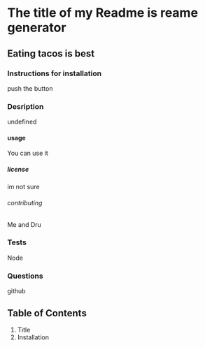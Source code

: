 # The title of my Readme is reame generator
 ## Eating tacos is best
 
 ### Instructions for installation 
 push the button 
 ### Desription 
 undefined 
 #### usage 
 You can use it 
 ##### license 
 im not sure 
 ###### contributing 
 Me and Dru 
 ### Tests 
 Node 
 ### Questions 
 github 
 ## Table of Contents 
 
 1. Title 
 2. Installation